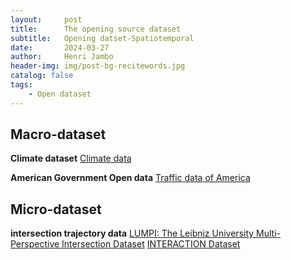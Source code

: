 ```yaml
---
layout:     post
title:      The opening source dataset
subtitle:   Opening datset-Spatiotemporal
date:       2024-03-27
author:     Henri Jambo
header-img: img/post-bg-recitewords.jpg
catalog: false
tags:
    - Open dataset
---
```


## Macro-dataset 
**Climate dataset**
    [Climate data](https://climexp.knmi.nl/start.cgi?id=51e9b9c2ffa5bf2a83a469eba86afa0f)

**American Government Open data**
    [Traffic data of America](https://catalog.data.gov/dataset)


## Micro-dataset

**intersection trajectory data**
    [LUMPI: The Leibniz University Multi-Perspective Intersection Dataset](https://data.uni-hannover.de/dataset/lumpi)
    [INTERACTION Dataset](https://interaction-dataset.com/)